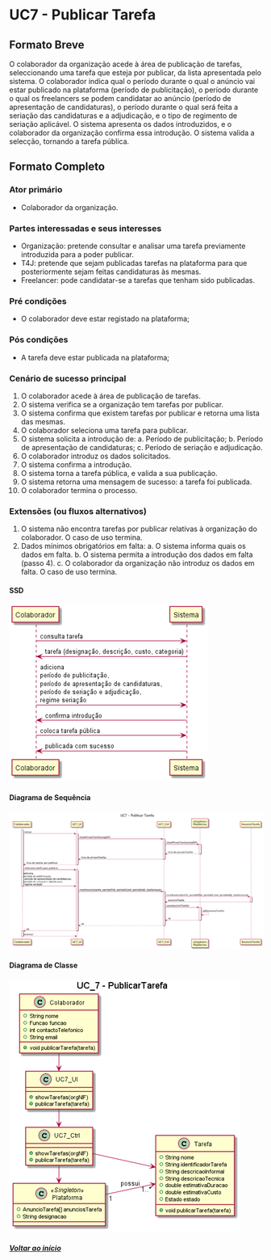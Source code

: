 # UC7 - Publicar Tarefa

## Formato Breve

O colaborador da organização acede à área de publicação de tarefas, seleccionando uma tarefa que esteja por publicar, da lista apresentada pelo sistema. O colaborador indica qual o período durante o qual o anúncio vai estar publicado na plataforma (período de publicitação), o período durante o qual os freelancers se podem candidatar ao anúncio (período de apresentação de candidaturas), o período durante o qual será feita a seriação das candidaturas e a adjudicação, e o tipo de regimento de seriação aplicável. O sistema apresenta os dados introduzidos, e o colaborador da organização confirma essa introdução. O sistema valida a selecção, tornando a tarefa pública.

## Formato Completo

### Ator primário

- Colaborador da organização.

### Partes interessadas e seus interesses

* Organização: pretende consultar e analisar uma tarefa previamente introduzida para a poder publicar.
* T4J: pretende que sejam publicadas tarefas na plataforma para que posteriormente sejam feitas candidaturas às mesmas.
* Freelancer: pode candidatar-se a tarefas que tenham sido publicadas.

### Pré condições

* O colaborador deve estar registado na plataforma;

### Pós condições

* A tarefa deve estar publicada na plataforma;

### Cenário de sucesso principal

1. O colaborador acede à área de publicação de tarefas.
2. O sistema verifica se a organização tem tarefas por publicar.
3. O sistema confirma que existem tarefas por publicar e retorna uma lista das mesmas.
4. O colaborador seleciona uma tarefa para publicar.
5. O sistema solicita a introdução de:
   a. Período de publicitação;
   b. Período de apresentação de candidaturas;
   c. Período de seriação e adjudicação.
6. O colaborador introduz os dados solicitados.
7. O sistema confirma a introdução.
8. O sistema torna a tarefa pública, e valida a sua publicação.
9. O sistema retorna uma mensagem de sucesso: a tarefa foi publicada.
10. O colaborador termina o processo.

### Extensões (ou fluxos alternativos)

1. O sistema não encontra tarefas por publicar relativas à organização do colaborador. O caso de uso termina.
2. Dados mínimos obrigatórios em falta:
   a. O sistema informa quais os dados em falta.
   b. O sistema permita a introdução dos dados em falta (passo 4).
   c. O colaborador da organização não introduz os dados em falta. O caso de uso termina.

#### SSD

![UC7-SSD](UC7-SSD.png)

#### Diagrama de Sequência

![UC7-DS](UC7_DS_V3.png)

#### Diagrama de Classe

![UC7-DC](UC7-DC.png)

##### [Voltar ao início](https://github.com/ajorgesantosp/upskill_java1_g1/blob/main/README.md)
